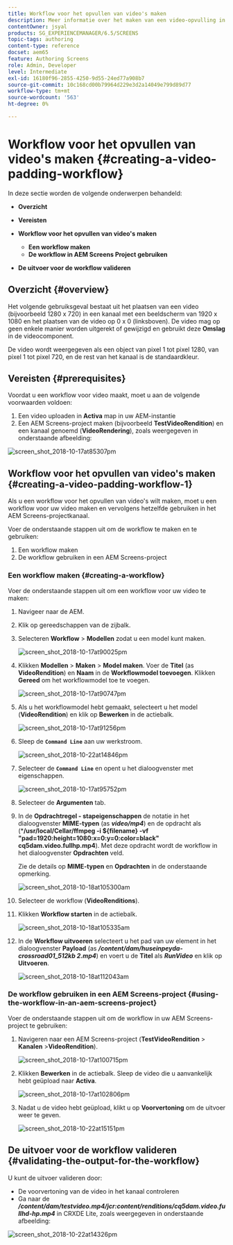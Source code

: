 ```yaml
---
title: Workflow voor het opvullen van video's maken
description: Meer informatie over het maken van een video-opvulling in de workflow voor uw elementen.
contentOwner: jsyal
products: SG_EXPERIENCEMANAGER/6.5/SCREENS
topic-tags: authoring
content-type: reference
docset: aem65
feature: Authoring Screens
role: Admin, Developer
level: Intermediate
exl-id: 16180f96-2855-4250-9d55-24ed77a908b7
source-git-commit: 10c168cd00b79964d229e3d2a14049e799d89d77
workflow-type: tm+mt
source-wordcount: '563'
ht-degree: 0%

---
```


# Workflow voor het opvullen van video&#39;s maken {#creating-a-video-padding-workflow}

In deze sectie worden de volgende onderwerpen behandeld:

* **Overzicht**
* **Vereisten**
* **Workflow voor het opvullen van video&#39;s maken**
   * **Een workflow maken**
   * **De workflow in AEM Screens Project gebruiken**

* **De uitvoer voor de workflow valideren**

## Overzicht {#overview}

Het volgende gebruiksgeval bestaat uit het plaatsen van een video (bijvoorbeeld 1280 x 720) in een kanaal met een beeldscherm van 1920 x 1080 en het plaatsen van de video op 0 x 0 (linksboven). De video mag op geen enkele manier worden uitgerekt of gewijzigd en gebruikt deze **Omslag** in de videocomponent.

De video wordt weergegeven als een object van pixel 1 tot pixel 1280, van pixel 1 tot pixel 720, en de rest van het kanaal is de standaardkleur.

## Vereisten {#prerequisites}

Voordat u een workflow voor video maakt, moet u aan de volgende voorwaarden voldoen:

1. Een video uploaden in **Activa** map in uw AEM-instantie
1. Een AEM Screens-project maken (bijvoorbeeld **TestVideoRendition**) en een kanaal genoemd (**VideoRendering**), zoals weergegeven in onderstaande afbeelding:

![screen_shot_2018-10-17at85307pm](assets/screen_shot_2018-10-17at85307pm.png)

## Workflow voor het opvullen van video&#39;s maken {#creating-a-video-padding-workflow-1}

Als u een workflow voor het opvullen van video&#39;s wilt maken, moet u een workflow voor uw video maken en vervolgens hetzelfde gebruiken in het AEM Screens-projectkanaal.

Voer de onderstaande stappen uit om de workflow te maken en te gebruiken:

1. Een workflow maken
1. De workflow gebruiken in een AEM Screens-project

### Een workflow maken {#creating-a-workflow}

Voer de onderstaande stappen uit om een workflow voor uw video te maken:

1. Navigeer naar de AEM.
1. Klik op gereedschappen van de zijbalk.
1. Selecteren **Workflow** > **Modellen** zodat u een model kunt maken.

   ![screen_shot_2018-10-17at90025pm](assets/screen_shot_2018-10-17at90025pm.png)

1. Klikken **Modellen** > **Maken** > **Model maken**. Voer de **Titel** (as **VideoRendition**) en **Naam** in de **Workflowmodel toevoegen**. Klikken **Gereed** om het workflowmodel toe te voegen.

   ![screen_shot_2018-10-17at90747pm](assets/screen_shot_2018-10-17at90747pm.png)

1. Als u het workflowmodel hebt gemaakt, selecteert u het model (**VideoRendition**) en klik op **Bewerken** in de actiebalk.

   ![screen_shot_2018-10-17at91256pm](assets/screen_shot_2018-10-17at91256pm.png)

1. Sleep de **`Command Line`** aan uw werkstroom.

   ![screen_shot_2018-10-22at14846pm](assets/screen_shot_2018-10-22at14846pm.png)

1. Selecteer de **`Command Line`** en opent u het dialoogvenster met eigenschappen.

   ![screen_shot_2018-10-17at95752pm](assets/screen_shot_2018-10-17at95752pm.png)

1. Selecteer de **Argumenten** tab.
1. In de **Opdrachtregel - stapeigenschappen** de notatie in het dialoogvenster **MIME-typen** (as ***video/mp4***) en de opdracht als (***/usr/local/Cellar/ffmpeg -i ${filename} -vf &quot;pad=1920:height=1080:x=0:y=0:color=black&quot; cq5dam.video.fullhp.mp4**). Met deze opdracht wordt de workflow in het dialoogvenster **Opdrachten** veld.

   Zie de details op **MIME-typen** en **Opdrachten** in de onderstaande opmerking.

   ![screen_shot_2018-10-18at105300am](assets/screen_shot_2018-10-18at105300am.png)

1. Selecteer de workflow (**VideoRenditions**).
1. Klikken **Workflow starten** in de actiebalk.

   ![screen_shot_2018-10-18at105335am](assets/screen_shot_2018-10-18at105335am.png)

1. In de **Workflow uitvoeren** selecteert u het pad van uw element in het dialoogvenster **Payload** (as ***/content/dam/huseinpeyda-crossroad01_512kb 2.mp4***) en voert u de **Titel** als ***RunVideo*** en klik op **Uitvoeren**.

   ![screen_shot_2018-10-18at112043am](assets/screen_shot_2018-10-18at112043am.png)

### De workflow gebruiken in een AEM Screens-project {#using-the-workflow-in-an-aem-screens-project}

Voer de onderstaande stappen uit om de workflow in uw AEM Screens-project te gebruiken:

1. Navigeren naar een AEM Screens-project (**TestVideoRendition** > **Kanalen** >**VideoRendition**).

   ![screen_shot_2018-10-17at100715pm](assets/screen_shot_2018-10-17at100715pm.png)

1. Klikken **Bewerken** in de actiebalk. Sleep de video die u aanvankelijk hebt geüpload naar **Activa**.

   ![screen_shot_2018-10-17at102806pm](assets/screen_shot_2018-10-17at102806pm.png)

1. Nadat u de video hebt geüpload, klikt u op **Voorvertoning** om de uitvoer weer te geven.

   ![screen_shot_2018-10-22at15151pm](assets/screen_shot_2018-10-22at15151pm.png)

## De uitvoer voor de workflow valideren {#validating-the-output-for-the-workflow}

U kunt de uitvoer valideren door:

* De voorvertoning van de video in het kanaal controleren
* Ga naar de ***/content/dam/testvideo.mp4/jcr:content/renditions/cq5dam.video.fullhd-hp.mp4*** in CRXDE Lite, zoals weergegeven in onderstaande afbeelding:

![screen_shot_2018-10-22at14326pm](assets/screen_shot_2018-10-22at14326pm.png)
